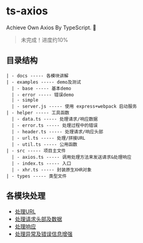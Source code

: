 # ts-axios

Achieve Own Axios By TypeScript. 🦄

> 未完成！进度约10%

## 目录结构

```text
| - docs ----- 各模块讲解
| - examples ----- demo及测试
  | - base ----- 基本demo
  | - error ----- 错误demo
  | - simple
  | - server.js ----- 使用 express+webpack 启动服务
| - helper ----- 工具函数
  | - data.ts ----- 处理请求/响应数据
  | - error.ts ----- 处理过程中的错误
  | - header.ts ----- 处理请求/响应头部
  | - url.ts ----- 处理/拼接URL
  | - util.ts ----- 公用函数
| - src ----- 项目主文件
  | - axios.ts ----- 调用处理方法来发送请求&处理响应
  | - index.ts ----- 入口
  | - xhr.ts ----- 封装原生XHR对象
| - types ----- 类型文件
```

## 各模块处理

- [处理URL](./docs/buildURL.md)
- [处理请求头部及数据](./docs/request.md)
- [处理响应](./docs/response.md)
- [处理异常及错误信息增强](./docs/error.md)
